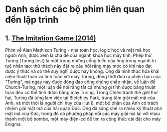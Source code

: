 # Danh sách các bộ phim liên quan đến lập trình

## 1. [The Imitation Game (2014)](https://www.imdb.com/title/tt2084970/)

Phim về Alan Mathison Turing - nhà toán học, logic học và mật mã học người Anh, được xem là cha đẻ của ngành khoa học máy tính. Phép thử Turing (Turing test) là một trong những cống hiến của ông trong ngành trí tuệ nhân tạo: thử thách này đặt ra câu hỏi rằng máy móc có khi nào đạt được ý thức và có thể suy nghĩ được hay không. Ông đã hình thức hóa khái niệm thuật toán và tính toán với máy Turing, đồng thời đưa ra phiên bản của "Turing", mà ngày nay được đông đảo công chúng chấp nhận, về luận đề Church-Turing, một luận đề nói rằng tất cả những gì tính được bằng thuật toán đều có thể tính được bằng máy Turing.
Trong Chiến tranh thế giới thứ hai, Turing đã từng làm việc tại Bletchley Park, trung tâm giải mật mã của Anh, và một thời là người chỉ huy của Hut 8, một bộ phận của Anh có trách nhiệm giải mật mã của hải quân Đức. Ông đã sáng chế ra nhiều kỹ thuật phá mật mã của Đức, trong đó có phương pháp nối các máy giải mã lại với nhau thành một bộ bombe, một máy điện-cơ để tìm ra công thức cài đặt cho máy Enigma.
